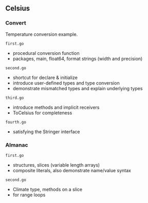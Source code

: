 ## Celsius

### Convert

Temperature conversion example.

`first.go` 

* procedural conversion function
* packages, main, float64, format strings (width and precision)

`second.go`

* shortcut for declare & initialize
* introduce user-defined types and type conversion
* demonstrate mismatched types and explain underlying types

`third.go`

* introduce methods and implicit receivers
* ToCelsius for completeness

`fourth.go`

* satisfying the Stringer interface

### Almanac

`first.go`

* structures, slices (variable length arrays)
* composite literals, also demonstrate name/value syntax 

`second.go`

* Climate type, methods on a slice
* for range loops



